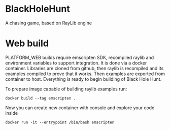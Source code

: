 # BlackHoleHunt
A chasing game, based on RayLib engine

# Web build

PLATFORM_WEB builds require emscripten SDK, recompiled raylib and environment variables to support integration. It is done via a docker container.
Libraries are cloned from github, then raylib is recompiled and its examples compiled to prove that it works.
Then examples are exported from container to host. Everything is ready to begin building of Black Hole Hunt.

To prepare image capable of building raylib examples run:
```
docker build --tag emscripten .
```
Now you can create new container with console and explore your code inside
```
docker run -it --entrypoint /bin/bash emscripten
```